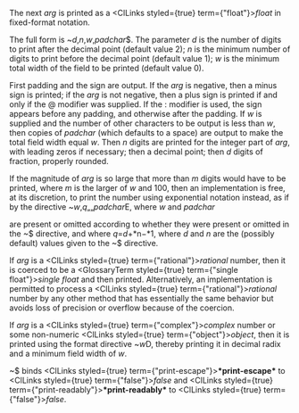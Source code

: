  



The next *arg* is printed as a <ClLinks styled={true} term={"float"}><i>float</i></ClLinks> in fixed-format notation. 



The full form is &#126;*d*,*n*,*w*,*padchar*$. The parameter *d* is the number of digits to print after the decimal point (default value 2); *n* is the minimum number of digits to print before the decimal point (default value 1); *w* is the minimum total width of the field to be printed (default value 0). 



First padding and the sign are output. If the *arg* is negative, then a minus sign is printed; if the *arg* is not negative, then a plus sign is printed if and only if the @ modifier was supplied. If the : modifier is used, the sign appears before any padding, and otherwise after the padding. If *w* is supplied and the number of other characters to be output is less than *w*, then copies of *padchar* (which defaults to a space) are output to make the total field width equal *w*. Then *n* digits are printed for the integer part of *arg*, with leading zeros if necessary; then a decimal point; then *d* digits of fraction, properly rounded. 



If the magnitude of *arg* is so large that more than *m* digits would have to be printed, where *m* is the larger of *w* and 100, then an implementation is free, at its discretion, to print the number using exponential notation instead, as if by the directive &#126;*w*,*q*„„*padchar*E, where *w* and *padchar* 



are present or omitted according to whether they were present or omitted in the &#126;$ directive, and where *q*=*d*+*n−*1, where *d* and *n* are the (possibly default) values given to the &#126;$ directive. 



If *arg* is a <ClLinks styled={true} term={"rational"}><i>rational</i></ClLinks> number, then it is coerced to be a <GlossaryTerm styled={true} term={"single float"}><i>single float</i></GlossaryTerm> and then printed. Alternatively, an implementation is permitted to process a <ClLinks styled={true} term={"rational"}><i>rational</i></ClLinks> number by any other method that has essentially the same behavior but avoids loss of precision or overflow because of the coercion. 



If *arg* is a <ClLinks styled={true} term={"complex"}><i>complex</i></ClLinks> number or some non-numeric <ClLinks styled={true} term={"object"}><i>object</i></ClLinks>, then it is printed using the format directive &#126;*w*D, thereby printing it in decimal radix and a minimum field width of *w*. 







 



 



&#126;$ binds <ClLinks styled={true} term={"print-escape"}><b>\*print-escape\*</b></ClLinks> to <ClLinks styled={true} term={"false"}><i>false</i></ClLinks> and <ClLinks styled={true} term={"print-readably"}><b>\*print-readably\*</b></ClLinks> to <ClLinks styled={true} term={"false"}><i>false</i></ClLinks>. 



